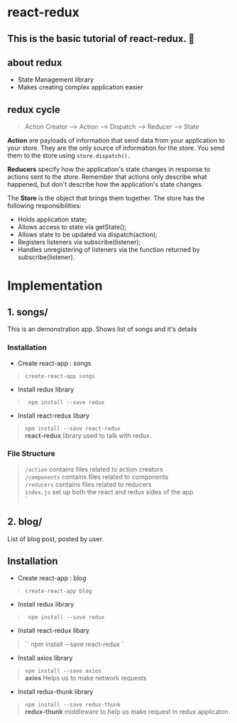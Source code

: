 # react-redux
This is the basic tutorial of react-redux. :dart: 
---

## about redux
* State Management library
* Makes creating complex application easier

## redux cycle
> Action Creator --> Action --> Dispatch --> Reducer --> State
 
**Action** are payloads of information that send data from your application to your store. They are the only source of information for the store. You send them to the store using ``store.dispatch().``

**Reducers** specify how the application's state changes in response to actions sent to the store. Remember that actions only describe what happened, but don't describe how the application's state changes.

The **Store** is the object that brings them together. The store has the following responsibilities:
 * Holds application state;
 * Allows access to state via getState();
 * Allows state to be updated via dispatch(action);
 * Registers listeners via subscribe(listener);
 * Handles unregistering of listeners via the function returned by subscribe(listener).

# Implementation
 ## 1. songs/
 This is an demonstration app. Shows list of songs and it's details
 
 ### Installation
* Create react-app : songs
> `` create-react-app songs ``
* Install redux library
> `` npm install --save redux``
* Install react-redux libary
> `` npm install --save react-redux `` <br />
> **react-redux** library used to talk with redux.
 
### File Structure
> ``/action`` contains files related to action creators <br />
> ``/components`` contains files related to components <br />
> ``/reducers`` contains files related to reducers <br />
> ``index.js`` set up both the react and redux sides of the app <br />`


## 2. blog/
 List of blog post, posted by user.

 ## Installation
 * Create react-app : blog
 > ``create-react-app blog``
 * Install redux library
 > `` npm install --save redux``
 * Install react-redux libary
 > `` npm install --save react-redux `
 * Install axios library
 > ``npm install --save axios`` <br />
 > **axios** Helps us to make network requests
 * Install redux-thunk library
 > ``npm install --save redux-thunk`` <br />
 > **redux-thunk** middleware to help us make request in redux applicaton. 
  
